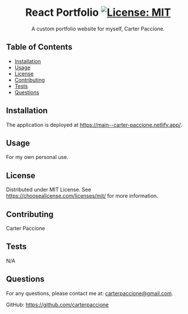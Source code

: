 # <center>React Portfolio [![License: MIT](https://img.shields.io/badge/License-MIT-yellow.svg)](https://opensource.org/licenses/MIT)</center>

<center>A custom portfolio website for myself, Carter Paccione.</center>

## Table of Contents

- [Installation](#installation)
- [Usage](#usage)
- [License](#license)
- [Contributing](#contributing)
- [Tests](#tests)
- [Questions](#questions)

## Installation

The application is deployed at https://main--carter-paccione.netlify.app/.

## Usage

For my own personal use.

## License
  
Distributed under MIT License. See https://choosealicense.com/licenses/mit/ for more information.

## Contributing

Carter Paccione

## Tests

N/A

## Questions

For any questions, please contact me at: 
carterpaccione@gmail.com.

GitHub: https://github.com/carterpaccione
